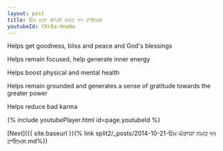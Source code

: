 ```yaml
---
layout: post
title: ਓਮ ਮਹਾ ਥਾਪਸੇ ਨਮਹ ੧੧ ਟਾਇਮਸ
youtubeId: YXr8a-HnaHo
---
```

 
 
Helps get goodness, bliss and peace and God's blessings
 
Helps remain focused, help generate inner energy 
 
Helps boost physical and mental health 
 
Helps remain grounded and generates a sense of gratitude towards the greater power 
 
Helps reduce bad karma
 
 
 
 


{% include youtubePlayer.html id=page.youtubeId %}
 
[Next]({{ site.baseurl }}{% link  split2/_posts/2014-10-21-ਓਮ ਘੋਰਾਯਾ ਨਮਹ ੧੧ ਟਾਇਮਸ.md%})
 
